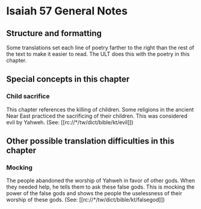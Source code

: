# Isaiah 57 General Notes
## Structure and formatting

Some translations set each line of poetry farther to the right than the rest of the text to make it easier to read. The ULT does this with the poetry in this chapter.

## Special concepts in this chapter

### Child sacrifice
This chapter references the killing of children. Some religions in the ancient Near East practiced the sacrificing of their children. This was considered evil by Yahweh. (See: [[rc://*/tw/dict/bible/kt/evil]])

## Other possible translation difficulties in this chapter

### Mocking
The people abandoned the worship of Yahweh in favor of other gods. When they needed help, he tells them to ask these false gods. This is mocking the power of the false gods and shows the people the uselessness of their worship of these gods. (See: [[rc://*/tw/dict/bible/kt/falsegod]])